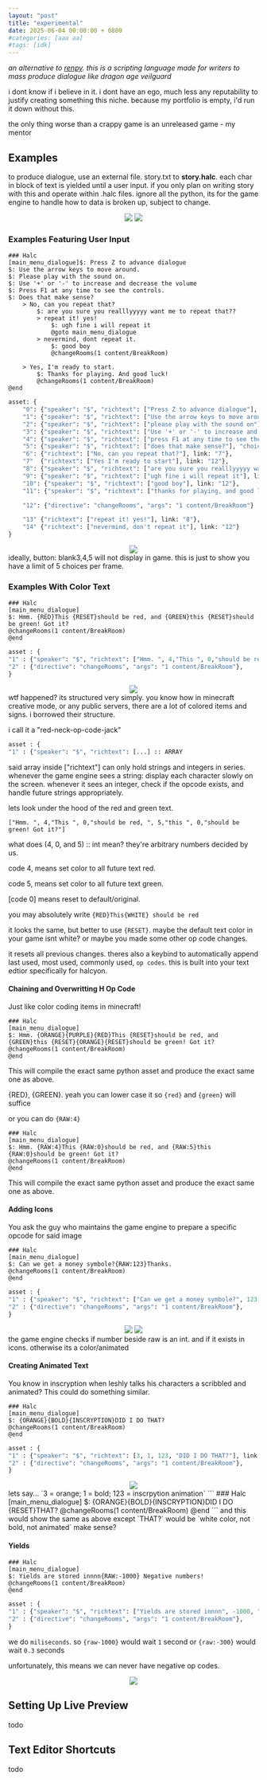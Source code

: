 ```yaml
---
layout: "post"
title: "experimental"
date: 2025-06-04 00:00:00 + 0800
#categories: [aaa aa]
#tags: [idk]
---
```


*an alternative to [renpy](google.com). this is a scripting language made for writers to mass produce dialogue like dragon age veilguard*

i dont know if i believe in it. i dont have an ego, much less any reputability to justify creating something this niche. because my portfolio is empty, i'd run it down without this.

the only thing worse than a crappy game is an unreleased game - my mentor

## Examples

to produce dialogue, use an external file. story.txt to **story.halc**. each char in block of text is yielded until a user input. if you only plan on writing story with this and operate within .halc files. ignore all the python, its for the game engine to handle how to data is broken up, subject to change.

<div align="center">
    <img src="https://media.discordapp.net/attachments/415727465810362368/1381217334135492761/Capture.JPG?ex=684a0222&is=6848b0a2&hm=264418e4ae68aa3265771238babeacd7066373c9d0b9d9f17583a3fc0cea0961&=&format=webp">
    <img src="https://media.discordapp.net/attachments/1381214143964647525/1382180870756237322/Timeline_2.gif?ex=684a37bf&is=6848e63f&hm=fd5aa4acc7493d9a6133c191178fe092fa1685056472a28952d1ebfc9f5ef771&=">
</div>

### Examples Featuring User Input
```
### Halc
[main_menu_dialogue]$: Press Z to advance dialogue
$: Use the arrow keys to move around.
$: Please play with the sound on.
$: Use '+' or '-' to increase and decrease the volume
$: Press F1 at any time to see the controls.
$: Does that make sense?
    > No, can you repeat that?
        $: are you sure you realllyyyyy want me to repeat that??
        > repeat it! yes!
            $: ugh fine i will repeat it
            @goto main_menu_dialogue
        > nevermind, dont repeat it.
            $: good boy
            @changeRooms(1 content/BreakRoom)

    > Yes, I'm ready to start.
        $: Thanks for playing. And good luck!
        @changeRooms(1 content/BreakRoom)
@end
```
```python
asset: {
    "0": {"speaker": "$", "richtext": ["Press Z to advance dialogue"], link: "1"},
    "1": {"speaker": "$", "richtext": ["Use the arrow keys to move around"], link: "2"},
    "2": {"speaker": "$", "richtext": ["please play with the sound on"], link : "3"},
    "3": {"speaker": "$", "richtext": ["Use '+' or '-' to increase and decrease the volume"], link: "4"},
    "4": {"speaker": "$", "richtext": ["press F1 at any time to see the controls"], link: "5"},
    "5": {"speaker": "$", "richtext": ["does that make sense?"], "choices": ["6", "7"]}
    "6": {"richtext": ["No, can you repeat that?"], link: "7"},
    "7"  {"richtext": ["Yes I'm ready to start"], link: "12"},
    "8": {"speaker": "$", "richtext": ["are you sure you realllyyyyy want me to repeat that??"], "choices" : ["13", "14"]},
    "9": {"speaker": "$", "richtext": ["ugh fine i will repeat it"], link: "1"},
    "10": {"speaker": "$", "richtext": ["good boy"], link: "12"},
    "11": {"speaker": "$", "richtext": ["thanks for playing, and good luck"], link, "12"},

    "12": {"directive": "changeRooms", "args": "1 content/BreakRoom"}

    "13" {"richtext": ["repeat it! yes!"], link: "8"},
    "14" {"richtext": ["nevermind, don't repeat it"], link: "12"}
}
```

<div align="center">
    <img src="https://media.discordapp.net/attachments/1381214143964647525/1382183690842542081/Capture.JPG?ex=684a3a5f&is=6848e8df&hm=25f4d50b420d6861e87fac5680751c83f42998ce9ca3c6e7502ee1efeb131afb&=&format=webp">
</div>
ideally, button: blank3,4,5 will not display in game. this is just to show you have a limit of 5 choices per frame.

### Examples With Color Text
```
### Halc
[main_menu_dialogue]
$: Hmm. {RED}This {RESET}should be red, and {GREEN}this {RESET}should be green! Got it?
@changeRooms(1 content/BreakRoom)
@end
```
```python
asset : {
"1" : {"speaker": "$", "richtext": ["Hmm. ", 4,"This ", 0,"should be red, ", 5,"this ", 0,"should be green! Got it?"], link: "2"},
"2" : {"directive": "changeRooms", "args": "1 content/BreakRoom"},
}
```
<div align="center">
    <img src="https://media.discordapp.net/attachments/1381214143964647525/1382526647005220944/Capture2.JPG?ex=684b79c6&is=684a2846&hm=47fefae582324959c37864e1277b489089a9e5ec30f8f857c6128183eff66ad2&=&format=webp">
</div>
wtf happened?
its structured very simply. you know how in minecraft creative mode, or any public servers, there are a lot of colored items and signs. i borrowed their structure.

i call it a "red-neck-op-code-jack"
```python
asset : {
"1" : {"speaker": "$", "richtext": [...] :: ARRAY
```
said array inside ["richtext"] can only hold strings and integers in series. whenever the game engine sees a string: display each character slowly on the screen. whenever it sees an integer, check if the opcode exists, and handle future strings appropriately.

lets look under the hood of the red and green text.
```
["Hmm. ", 4,"This ", 0,"should be red, ", 5,"this ", 0,"should be green! Got it?"]
```
what does (4, 0, and 5) :: int mean?
they're arbitrary numbers decided by us.

code 4, means set color to all future text red.

code 5, means set color to all future text green.

[code 0] means reset to default/original.

you may absolutely write `{RED}This{WHITE} should be red`

it looks the same, but better to use `{RESET}`. maybe the default text color in your game isnt white? or maybe you made some other op code changes.

it resets all previous changes. theres also a keybind to automatically append last used, most used, commonly used, `op codes`. this is built into your text edtior specifically for halcyon.

#### Chaining and Overwritting H Op Code
Just like color coding items in minecraft!
```
### Halc
[main_menu_dialogue]
$: Hmm. {ORANGE}{PURPLE}{RED}This {RESET}should be red, and {GREEN}this {RESET}{ORANGE}{RESET}should be green! Got it?
@changeRooms(1 content/BreakRoom)
@end
```
This will compile the exact same python asset and produce the exact same one as above.

{RED}, {GREEN}. yeah you can lower case it so `{red}` and `{green}` will suffice

or you can do `{RAW:4}`
```
### Halc
[main_menu_dialogue]
$: Hmm. {RAW:4}This {RAW:0}should be red, and {RAW:5}this {RAW:0}should be green! Got it?
@changeRooms(1 content/BreakRoom)
@end
```
This will compile the exact same python asset and produce the exact same one as above.


#### Adding Icons
You ask the guy who maintains the game engine to prepare a specific opcode for said image
```
### Halc
[main_menu_dialogue]
$: Can we get a money symbole?{RAW:123}Thanks.
@changeRooms(1 content/BreakRoom)
@end
```
```python
asset : {
"1" : {"speaker": "$", "richtext": ["Can we get a money symbole?", 123,"Thanks "], link: "2"},
"2" : {"directive": "changeRooms", "args": "1 content/BreakRoom"},
}
```
<div align="center">
    <img src="https://media.discordapp.net/attachments/1381214143964647525/1382539620356591688/Capture.JPG?ex=684b85db&is=684a345b&hm=13efe36dde4178f6f25989fdef2d7f6288c761371c82d9c6a63fb80606ba49a9&=&format=webp">
    <img src="https://media.discordapp.net/attachments/1381214143964647525/1382539726703038525/Capture.JPG?ex=684b85f5&is=684a3475&hm=1d3fdb1f7497e1b4099ddff0387f648d6561e196af8b0530043f0ce43ddb190c&=&format=webp">
</div>
the game engine checks if number beside raw is an int. and if it exists in icons. otherwise its a color/animated

#### Creating Animated Text
You know in inscryption when leshly talks his characters a scribbled and animated? This could do something similar.
```
### Halc
[main_menu_dialogue]
$: {ORANGE}{BOLD}{INSCRYPTION}DID I DO THAT?
@changeRooms(1 content/BreakRoom)
@end
```
```python
asset : {
"1" : {"speaker": "$", "richtext": [3, 1, 123, "DID I DO THAT?"], link: "2"},
"2" : {"directive": "changeRooms", "args": "1 content/BreakRoom"},
}
```
<div align="center">
    <img src="https://media.discordapp.net/attachments/1381214143964647525/1382547711349489756/Timeline_2.gif?ex=684b8d64&is=684a3be4&hm=0e010087112c5173ea49ad179d137b0a8020ea23c33ffd68656d3fe363bad203&=">
</div>
lets say... `3 = orange; 1 = bold; 123 = inscrpytion animation`
```
### Halc
[main_menu_dialogue]
$: {ORANGE}{BOLD}{INSCRYPTION}DID I DO {RESET}THAT?
@changeRooms(1 content/BreakRoom)
@end
```
and this would show the same as above except `THAT?` would be `white color, not bold, not animated` make sense?

#### Yields
```
### Halc
[main_menu_dialogue]
$: Yields are stored innnn{RAW:-1000} Negative numbers!
@changeRooms(1 content/BreakRoom)
@end
```
```python
asset : {
"1" : {"speaker": "$", "richtext": ["Yields are stored innnn", -1000, "Negative numbers!"], link: "2"},
"2" : {"directive": "changeRooms", "args": "1 content/BreakRoom"},
}
```
we do `miliseconds`. so `{raw-1000}` would wait `1` second or `{raw:-300}` would wait `0.3` seconds

unfortunately, this means we can never have negative op codes.
<div align="center">
    <img src="https://media.discordapp.net/attachments/1381214143964647525/1382552533007859752/Timeline_2.gif?ex=684b91e2&is=684a4062&hm=efdf27185d5787e492ac89db16375a1a6d091fd560d3db9cb6ad405e153fb1bb&=">
</div>

## Setting Up Live Preview
todo

## Text Editor Shortcuts
todo
